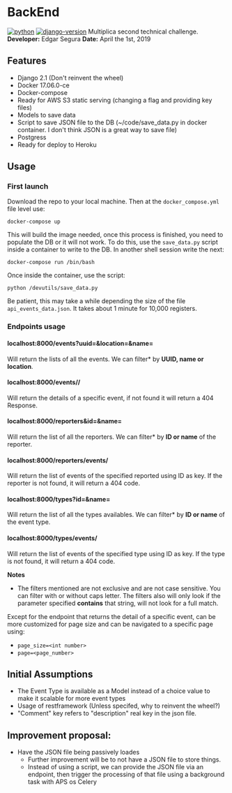 # BackEnd
[![python](https://img.shields.io/badge/python-3.6-blue.svg "python 3.6")](https://docs.python.org/3/whatsnew/3.6.html) [![django-version](https://img.shields.io/badge/django-2.0-blue.svg "Django 2.1.5")](https://docs.djangoproject.com/en/2.1/)
Multiplica second technical challenge.
**Developer:** Edgar Segura
**Date:** April the 1st, 2019

## Features

* Django 2.1 (Don't reinvent the wheel)
* Docker 17.06.0-ce
* Docker-compose
* Ready for AWS S3 static serving (changing a flag and providing key files)
* Models to save data
* Script to save JSON file to the DB (~/code/save_data.py in docker container. I don't think JSON is a great way to save file)
* Postgress
* Ready for deploy to Heroku

## Usage

### First launch
Download the repo to your local machine. Then at the `docker_compose.yml` file level use:
```shell
docker-compose up
```
This will build the image needed, once this process is finished, you need to populate the DB or it will not work. To do this, use the `save_data.py` script inside a container to write to the DB. In another shell session write the next:
```shell
docker-compose run /bin/bash
```
Once inside the container, use the script:
```
python /devutils/save_data.py
```
Be patient, this may take a while depending the size of the file `api_events_data.json`. It takes about 1 minute for 10,000 registers.

### Endpoints usage

#### localhost:8000/events?uuid=<uuid of event>&location=<coordinates>&name=<name>
Will return the lists of all the events. We can filter* by **UUID, name or location**.

#### localhost:8000/events/<uuid>/
Will return the details of a specific event, if not found it will return a 404 Response.

#### localhost:8000/reporters&id=<id of event>&name=<name>
Will return the list of all the reporters. We can filter* by **ID or name** of the reporter.

#### localhost:8000/reporters/events/<id>
Will return the list of events of the specified reported using ID as key. If the reporter is not found, it will return a 404 code.

#### localhost:8000/types?id=<id of type>&name=<name>
Will return the list of all the types availables. We can filter* by **ID or name** of the event type.

#### localhost:8000/types/events/<id>
Will return the list of events of the specified type using ID as key. If the type is not found, it will return a 404 code.

**Notes**
* The filters mentioned are not exclusive and are not case sensitive. You can filter with or without caps letter. The filters also will only look if the parameter specified **contains** that string, will not look for a full match.

Except for the endpoint that returns the detail of a specific event, can be more customized for page size and can be navigated to a specific page using:
* `page_size=<int number>`
* `page=<page_number>`


## Initial Assumptions

* The Event Type is available as a Model instead of a choice value to make it scalable for more event types
* Usage of restframework (Unless specifed, why to reinvent the wheel?)
* "Comment" key refers to "description" real key in the json file.

## Improvement proposal:
* Have the JSON file being passively loades
  * Further improvement will be to not have a JSON file to store things.
  * Instead of using a script, we can provide the JSON file via an endpoint, then trigger the processing of that file using a background task with APS os Celery
